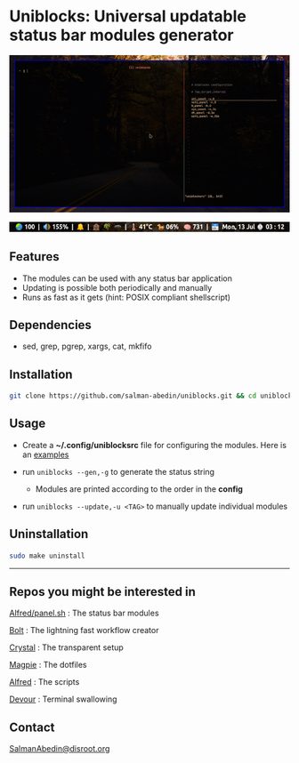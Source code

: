 # Uniblocks: Universal updatable status bar modules generator

![](preview.gif)

![](screenshot.png)

## Features

-  The modules can be used with any status bar application
-  Updating is possible both periodically and manually
-  Runs as fast as it gets (hint: POSIX compliant shellscript)

## Dependencies

-  sed, grep, pgrep, xargs, cat, mkfifo

## Installation

```sh
git clone https://github.com/salman-abedin/uniblocks.git && cd uniblocks && sudo make install
```

## Usage

-  Create a **~/.config/uniblocksrc** file for configuring the modules.
   Here is an [examples](https://github.com/salman-abedin/uniblocks/blob/master/example_config)

-  run `uniblocks --gen,-g` to generate the status string

   -  Modules are printed according to the order in the **config**

-  run `uniblocks --update,-u <TAG>` to manually update individual modules

## Uninstallation

```sh
sudo make uninstall
```

---

## Repos you might be interested in

[Alfred/panel.sh](https://github.com/salman-abedin/alfred/blob/master/panel.sh)
: The status bar modules

[Bolt](https://github.com/salman-abedin/bolt)
: The lightning fast workflow creator

[Crystal](https://github.com/salman-abedin/crystal)
: The transparent setup

[Magpie](https://github.com/salman-abedin/magpie)
: The dotfiles

[Alfred](https://github.com/salman-abedin/alfred)
: The scripts

[Devour](https://github.com/salman-abedin/devour)
: Terminal swallowing

## Contact

SalmanAbedin@disroot.org

